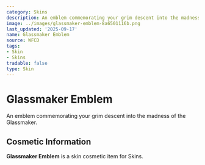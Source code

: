 ```yaml
---
category: Skins
description: An emblem commemorating your grim descent into the madness of the Glassmaker.
image: ../images/glassmaker-emblem-8a6501116b.png
last_updated: '2025-09-17'
name: Glassmaker Emblem
source: WFCD
tags:
- Skin
- Skins
tradable: false
type: Skin
---
```


# Glassmaker Emblem

An emblem commemorating your grim descent into the madness of the Glassmaker.

## Cosmetic Information

**Glassmaker Emblem** is a skin cosmetic item for Skins.

